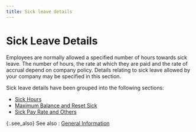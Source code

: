 ```yaml
---
title: Sick leave details
---
```


# Sick Leave Details


Employees are normally allowed a specified number of hours towards sick leave. The number of hours, the rate at which they are paid and the rate of accrual depend on company policy. Details relating to sick leave allowed by your company may be specified in this section.


Sick leave details have been grouped into the following sections:

- [Sick Hours]({{site.prl_baseurl}}/misc/sick_hours.html)
- [Maximum Balance and Reset Sick]({{site.prl_baseurl}}/misc/maximum_balance_and_reset_sick.html)
- [Sick Pay Rate and Others]({{site.prl_baseurl}}/misc/sick_pay_rate_and_others.html)



{:.see_also}
See also
: [General Information]({{site.prl_baseurl}}/setup/the-employee-template/employee_template_general.html)
